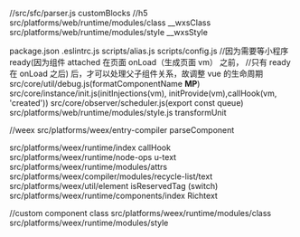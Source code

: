 //src/sfc/parser.js customBlocks
//h5
src/platforms/web/runtime/modules/class __wxsClass
src/platforms/web/runtime/modules/style __wxsStyle

package.json
.eslintrc.js
scripts/alias.js
scripts/config.js
//因为需要等小程序 ready(因为组件 attached 在页面 onLoad（生成页面 vm） 之前，
//只有 ready 在 onLoad 之后) 后，才可以处理父子组件关系，故调整 vue 的生命周期
src/core/util/debug.js(formatComponentName __MP__)
src/core/instance/init.js(initInjections(vm), initProvide(vm),callHook(vm, 'created'))
src/core/observer/scheduler.js(export const queue)
src/platforms/web/runtime/modules/style.js transformUnit

//weex
src/platforms/weex/entry-compiler parseComponent

src/platforms/weex/runtime/index callHook
src/platforms/weex/runtime/node-ops u-text
src/platforms/weex/runtime/modules/attrs
src/platforms/weex/compiler/modules/recycle-list/text
src/platforms/weex/util/element isReservedTag (switch)
src/platforms/weex/runtime/components/index Richtext

//custom component class
src/platforms/weex/runtime/modules/class
src/platforms/weex/runtime/modules/style
    
    
    
